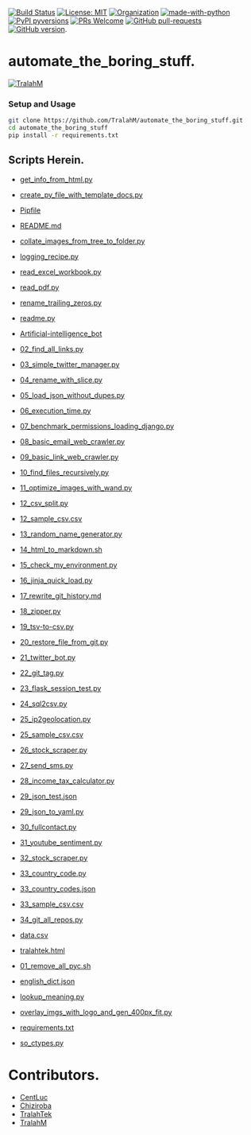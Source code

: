 [![Build Status](https://travis-ci.com/TralahM/automate_the_boring_stuff.svg?branch=master)](https://travis-ci.com/TralahM/automate_the_boring_stuff)
[![License: MIT](https://img.shields.io/badge/License-MIT-red.svg)](https://opensource.org/licenses/MIT)
[![Organization](https://img.shields.io/badge/Org-TralahTek-blue.svg)](https://github.com/TralahTek)
[![made-with-python](https://img.shields.io/badge/Made%20with-Python-1f425f.svg)](https://www.python.org/)
[![PyPI pyversions](https://img.shields.io/pypi/pyversions/ansicolortags.svg)](https://pypi.python.org/pypi/ansicolortags/)
[![PRs Welcome](https://img.shields.io/badge/PRs-welcome-brightgreen.svg?style=flat-square)](https://github.com/TralahM/pull/)
[![GitHub pull-requests](https://img.shields.io/github/issues-pr/Naereen/StrapDown.js.svg)](https://gitHub.com/TralahM/automate_the_boring_stuff/pull/)
[![GitHub version](https://badge.fury.io/gh/Naereen%2FStrapDown.js.svg)](https://github.com/TralahM/automate_the_boring_stuff).

# automate_the_boring_stuff.


[![TralahM](https://img.shields.io/badge/Author-TralahM-cyan.svg?style=for-the-badge)](https://github.com/TralahM)

### Setup and Usage

```Bash
git clone https://github.com/TralahM/automate_the_boring_stuff.git
cd automate_the_boring_stuff
pip install -r requirements.txt
```

## Scripts Herein.
* [get_info_from_html.py](https://github.com/TralahM/automate_the_boring_stuff/blob/master/get_info_from_html.py)

* [create_py_file_with_template_docs.py](https://github.com/TralahM/automate_the_boring_stuff/blob/master/create_py_file_with_template_docs.py)

* [Pipfile](https://github.com/TralahM/automate_the_boring_stuff/blob/master/Pipfile)

* [README.md](https://github.com/TralahM/automate_the_boring_stuff/blob/master/README.md)

* [collate_images_from_tree_to_folder.py](https://github.com/TralahM/automate_the_boring_stuff/blob/master/collate_images_from_tree_to_folder.py)

* [logging_recipe.py](https://github.com/TralahM/automate_the_boring_stuff/blob/master/logging_recipe.py)

* [read_excel_workbook.py](https://github.com/TralahM/automate_the_boring_stuff/blob/master/read_excel_workbook.py)

* [read_pdf.py](https://github.com/TralahM/automate_the_boring_stuff/blob/master/read_pdf.py)

* [rename_trailing_zeros.py](https://github.com/TralahM/automate_the_boring_stuff/blob/master/rename_trailing_zeros.py)

* [readme.py](https://github.com/TralahM/automate_the_boring_stuff/blob/master/readme.py)

* [Artificial-intelligence_bot](https://github.com/TralahM/automate_the_boring_stuff/blob/master/Artificial-intelligence_bot)

* [02_find_all_links.py](https://github.com/TralahM/automate_the_boring_stuff/blob/master/02_find_all_links.py)

* [03_simple_twitter_manager.py](https://github.com/TralahM/automate_the_boring_stuff/blob/master/03_simple_twitter_manager.py)

* [04_rename_with_slice.py](https://github.com/TralahM/automate_the_boring_stuff/blob/master/04_rename_with_slice.py)

* [05_load_json_without_dupes.py](https://github.com/TralahM/automate_the_boring_stuff/blob/master/05_load_json_without_dupes.py)

* [06_execution_time.py](https://github.com/TralahM/automate_the_boring_stuff/blob/master/06_execution_time.py)

* [07_benchmark_permissions_loading_django.py](https://github.com/TralahM/automate_the_boring_stuff/blob/master/07_benchmark_permissions_loading_django.py)

* [08_basic_email_web_crawler.py](https://github.com/TralahM/automate_the_boring_stuff/blob/master/08_basic_email_web_crawler.py)

* [09_basic_link_web_crawler.py](https://github.com/TralahM/automate_the_boring_stuff/blob/master/09_basic_link_web_crawler.py)

* [10_find_files_recursively.py](https://github.com/TralahM/automate_the_boring_stuff/blob/master/10_find_files_recursively.py)

* [11_optimize_images_with_wand.py](https://github.com/TralahM/automate_the_boring_stuff/blob/master/11_optimize_images_with_wand.py)

* [12_csv_split.py](https://github.com/TralahM/automate_the_boring_stuff/blob/master/12_csv_split.py)

* [12_sample_csv.csv](https://github.com/TralahM/automate_the_boring_stuff/blob/master/12_sample_csv.csv)

* [13_random_name_generator.py](https://github.com/TralahM/automate_the_boring_stuff/blob/master/13_random_name_generator.py)

* [14_html_to_markdown.sh](https://github.com/TralahM/automate_the_boring_stuff/blob/master/14_html_to_markdown.sh)

* [15_check_my_environment.py](https://github.com/TralahM/automate_the_boring_stuff/blob/master/15_check_my_environment.py)

* [16_jinja_quick_load.py](https://github.com/TralahM/automate_the_boring_stuff/blob/master/16_jinja_quick_load.py)

* [17_rewrite_git_history.md](https://github.com/TralahM/automate_the_boring_stuff/blob/master/17_rewrite_git_history.md)

* [18_zipper.py](https://github.com/TralahM/automate_the_boring_stuff/blob/master/18_zipper.py)

* [19_tsv-to-csv.py](https://github.com/TralahM/automate_the_boring_stuff/blob/master/19_tsv-to-csv.py)

* [20_restore_file_from_git.py](https://github.com/TralahM/automate_the_boring_stuff/blob/master/20_restore_file_from_git.py)

* [21_twitter_bot.py](https://github.com/TralahM/automate_the_boring_stuff/blob/master/21_twitter_bot.py)

* [22_git_tag.py](https://github.com/TralahM/automate_the_boring_stuff/blob/master/22_git_tag.py)

* [23_flask_session_test.py](https://github.com/TralahM/automate_the_boring_stuff/blob/master/23_flask_session_test.py)

* [24_sql2csv.py](https://github.com/TralahM/automate_the_boring_stuff/blob/master/24_sql2csv.py)

* [25_ip2geolocation.py](https://github.com/TralahM/automate_the_boring_stuff/blob/master/25_ip2geolocation.py)

* [25_sample_csv.csv](https://github.com/TralahM/automate_the_boring_stuff/blob/master/25_sample_csv.csv)

* [26_stock_scraper.py](https://github.com/TralahM/automate_the_boring_stuff/blob/master/26_stock_scraper.py)

* [27_send_sms.py](https://github.com/TralahM/automate_the_boring_stuff/blob/master/27_send_sms.py)

* [28_income_tax_calculator.py](https://github.com/TralahM/automate_the_boring_stuff/blob/master/28_income_tax_calculator.py)

* [29_json_test.json](https://github.com/TralahM/automate_the_boring_stuff/blob/master/29_json_test.json)

* [29_json_to_yaml.py](https://github.com/TralahM/automate_the_boring_stuff/blob/master/29_json_to_yaml.py)

* [30_fullcontact.py](https://github.com/TralahM/automate_the_boring_stuff/blob/master/30_fullcontact.py)

* [31_youtube_sentiment.py](https://github.com/TralahM/automate_the_boring_stuff/blob/master/31_youtube_sentiment.py)

* [32_stock_scraper.py](https://github.com/TralahM/automate_the_boring_stuff/blob/master/32_stock_scraper.py)

* [33_country_code.py](https://github.com/TralahM/automate_the_boring_stuff/blob/master/33_country_code.py)

* [33_country_codes.json](https://github.com/TralahM/automate_the_boring_stuff/blob/master/33_country_codes.json)

* [33_sample_csv.csv](https://github.com/TralahM/automate_the_boring_stuff/blob/master/33_sample_csv.csv)

* [34_git_all_repos.py](https://github.com/TralahM/automate_the_boring_stuff/blob/master/34_git_all_repos.py)

* [data.csv](https://github.com/TralahM/automate_the_boring_stuff/blob/master/data.csv)

* [tralahtek.html](https://github.com/TralahM/automate_the_boring_stuff/blob/master/tralahtek.html)

* [01_remove_all_pyc.sh](https://github.com/TralahM/automate_the_boring_stuff/blob/master/01_remove_all_pyc.sh)

* [english_dict.json](https://github.com/TralahM/automate_the_boring_stuff/blob/master/english_dict.json)

* [lookup_meaning.py](https://github.com/TralahM/automate_the_boring_stuff/blob/master/lookup_meaning.py)

* [overlay_imgs_with_logo_and_gen_400px_fit.py](https://github.com/TralahM/automate_the_boring_stuff/blob/master/overlay_imgs_with_logo_and_gen_400px_fit.py)

* [requirements.txt](https://github.com/TralahM/automate_the_boring_stuff/blob/master/requirements.txt)

* [so_ctypes.py](https://github.com/TralahM/automate_the_boring_stuff/blob/master/so_ctypes.py)


# Contributors.

* [CentLuc](https://github.com/CentLuc)
* [Chiziroba](https://github.com/Chiziroba)
* [TralahTek](https://github.com/TralahTek)
* [TralahM](https://github.com/TralahM)
